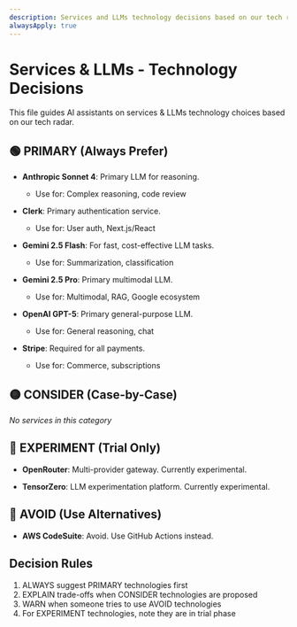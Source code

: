 ```yaml
---
description: Services and LLMs technology decisions based on our tech radar
alwaysApply: true
---
```


# Services & LLMs - Technology Decisions

This file guides AI assistants on services & LLMs technology choices based on our tech radar.

## 🟢 PRIMARY (Always Prefer)

- **Anthropic Sonnet 4**: Primary LLM for reasoning.
  - Use for: Complex reasoning, code review

- **Clerk**: Primary authentication service.
  - Use for: User auth, Next.js/React

- **Gemini 2.5 Flash**: For fast, cost-effective LLM tasks.
  - Use for: Summarization, classification

- **Gemini 2.5 Pro**: Primary multimodal LLM.
  - Use for: Multimodal, RAG, Google ecosystem

- **OpenAI GPT-5**: Primary general-purpose LLM.
  - Use for: General reasoning, chat

- **Stripe**: Required for all payments.
  - Use for: Commerce, subscriptions

## 🟡 CONSIDER (Case-by-Case)

_No services in this category_

## 🔵 EXPERIMENT (Trial Only)

- **OpenRouter**: Multi-provider gateway. Currently experimental.

- **TensorZero**: LLM experimentation platform. Currently experimental.

## 🔴 AVOID (Use Alternatives)

- **AWS CodeSuite**: Avoid. Use GitHub Actions instead.

## Decision Rules

1. ALWAYS suggest PRIMARY technologies first
2. EXPLAIN trade-offs when CONSIDER technologies are proposed
3. WARN when someone tries to use AVOID technologies
4. For EXPERIMENT technologies, note they are in trial phase